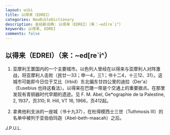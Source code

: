 ```yaml
---
layout: wiki
title: 以得来（EDREI）
categories: NewBibleDictionary
description: 圣经新词典: 以得来（EDREI）（来：~ed[re`i^）
keywords: 以得来, EDREI
comments: false
---
```


## 以得来（EDREI）（来：~ed[re`i^）

1. 亚摩利王噩国内的一个主要城市。以色列人曾经在以得来与亚摩利人对阵激战，将亚摩利人击败（民廿一33；申一4，三1；书十二4，十三12、31）。这城市可能即今日位于艾比（Irbid）东北偏东廿四公里的迪拉（Der'a）（Eusebius 也持这看法）。以得来在巴珊一带是个交通上的重要据点。在那里发现有青铜器时代早期的遗迹。见 F. M. Abel, Ge*ographie de la Palestine, 2, 1937，页310; R. Hill, VT 16, 1966，页412起。

2. 拿弗他利支派的一座城（书十九37），在杜得模西士三世（Tuthmosis III）的名单中被列于亚伯伯玛迦（Abel-beth-maacah）之后。

J.P.U.L.








